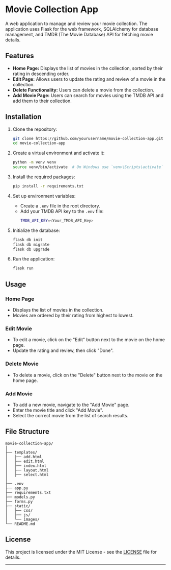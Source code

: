 
# Movie Collection App

A web application to manage and review your movie collection. The application uses Flask for the web framework, SQLAlchemy for database management, and TMDB (The Movie Database) API for fetching movie details.

## Features

- **Home Page:** Displays the list of movies in the collection, sorted by their rating in descending order.
- **Edit Page:** Allows users to update the rating and review of a movie in the collection.
- **Delete Functionality:** Users can delete a movie from the collection.
- **Add Movie Page:** Users can search for movies using the TMDB API and add them to their collection.

## Installation

1. Clone the repository:
    ```sh
    git clone https://github.com/yourusername/movie-collection-app.git
    cd movie-collection-app
    ```

2. Create a virtual environment and activate it:
    ```sh
    python -m venv venv
    source venv/bin/activate  # On Windows use `venv\Scripts\activate`
    ```

3. Install the required packages:
    ```sh
    pip install -r requirements.txt
    ```

4. Set up environment variables:
    - Create a `.env` file in the root directory.
    - Add your TMDB API key to the `.env` file:
      ```sh
      TMDB_API_KEY=<Your_TMDB_API_Key>
      ```

5. Initialize the database:
    ```sh
    flask db init
    flask db migrate
    flask db upgrade
    ```

6. Run the application:
    ```sh
    flask run
    ```

## Usage

### Home Page
- Displays the list of movies in the collection.
- Movies are ordered by their rating from highest to lowest.

### Edit Movie
- To edit a movie, click on the "Edit" button next to the movie on the home page.
- Update the rating and review, then click "Done".

### Delete Movie
- To delete a movie, click on the "Delete" button next to the movie on the home page.

### Add Movie
- To add a new movie, navigate to the "Add Movie" page.
- Enter the movie title and click "Add Movie".
- Select the correct movie from the list of search results.

## File Structure

```
movie-collection-app/
│
├── templates/
│   ├── add.html
│   ├── edit.html
│   ├── index.html
│   ├── layout.html
│   ├── select.html
│
├── .env
├── app.py
├── requirements.txt
├── models.py
├── forms.py
├── static/
│   ├── css/
│   ├── js/
│   └── images/
└── README.md
```

## License

This project is licensed under the MIT License - see the [LICENSE](LICENSE) file for details.

---
